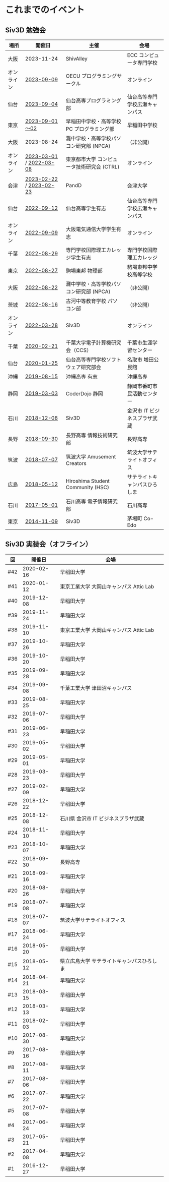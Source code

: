 # これまでのイベント

## Siv3D 勉強会

| 場所 | 開催日                                                                | 主催                                | 会場               |
|----|--------------------------------------------------------------------|-----------------------------------|------------------|
| 大阪 | 2023-11-24                  | ShivAlley | ECC コンピュータ専門学校 |
| オンライン | [2023-09-09](https://connpass.com/event/294608/)                   | OECU プログラミングサークル | オンライン             |
| 仙台 | [2023-09-04](https://connpass.com/event/293806/)                   | 仙台高専プログラミング部 | 仙台高等専門学校広瀬キャンパス             |
| 東京 | [2023-09-01～02](https://connpass.com/event/294541/)                 | 早稲田中学校・高等学校 PC プログラミング部 | 早稲田中学校 |
| 大阪 | 2023-08-24                  | 灘中学校・高等学校パソコン研究部 (NPCA) | （非公開）             |
| オンライン | [2023-03-01](https://connpass.com/event/276228/) / [2022-03-08](https://connpass.com/event/276314/)                  | 東京都市大学 コンピュータ技術研究会 (CTRL) | オンライン             |
| 会津 | [2023-02-22](https://connpass.com/event/273764/) / [2023-02-23](https://connpass.com/event/273774/)                  | PandD | 会津大学             |
| 仙台 | [2022-09-12](https://connpass.com/event/258216/)                   | 仙台高専学生有志 | 仙台高等専門学校広瀬キャンパス             |
| オンライン | [2022-09-09](https://connpass.com/event/258770/)                   | 大阪電気通信大学学生有志 | オンライン             |
| 千葉 | [2022-08-29](https://kokuri-student.connpass.com/event/253477/)                   | 専門学校国際理工カレッジ学生有志 | 専門学校国際理工カレッジ             |
| 東京 | [2022-08-27](https://connpass.com/event/256268/)                   | 駒場東邦 物理部 | 駒場東邦中学校高等学校             |
| 大阪 | [2022-08-22](https://connpass.com/event/256287/)                   | 灘中学校・高等学校パソコン研究部 (NPCA) | （非公開）             |
| 茨城 | [2022-08-16](https://kss-pc-club.connpass.com/event/256286/)                   | 古河中等教育学校 パソコン部 | （非公開）             |
| オンライン | [2022-03-28](https://siv3d.connpass.com/event/242313/)                   | Siv3D | オンライン             |
| 千葉 | [2020-02-21](https://connpass.com/event/159065/)                   | 千葉大学電子計算機研究会（CCS）                 | 千葉市生涯学習センター             |
| 仙台 | [2020-01-25](https://connpass.com/event/158509/)                   | 仙台高等専門学校ソフトウェア研究部会                | 名取市 増田公民館        |
| 沖縄 | [2019-08-15](https://connpass.com/event/140750/)                   | 沖縄高専 有志                           | 沖縄高専             |
| 静岡 | [2019-03-03](https://connpass.com/event/115466/)                   | CoderDojo 静岡                      | 静岡市番町市民活動センター    |
| 石川 | [2018-12-08](https://connpass.com/event/106038/)                   | Siv3D                             | 金沢市 IT ビジネスプラザ武蔵 |
| 長野 | [2018-09-30](https://connpass.com/event/97989/)                    | 長野高専 情報技術研究部                      | 長野高専             |
| 筑波 | [2018-07-07](https://amusement-creators.connpass.com/event/91201/) | 筑波大学 Amusement Creators           | 筑波大学サテライトオフィス    |
| 広島 | [2018-05-12](https://hsc.connpass.com/event/85387/)                | Hiroshima Student Community (HSC) | サテライトキャンパスひろしま   |
| 石川 | [2017-05-01](https://connpass.com/event/55839/)                    | 石川高専 電子情報研究部                      | 石川高専             |
| 東京 | [2014-11-09](https://siv3d.doorkeeper.jp/events/16164)             | Siv3D                             | 茅場町 Co-Edo       |

## Siv3D 実装会（オフライン）

| 回   | 開催日        | 会場                        |
|-----|------------|---------------------------|
| #42 | 2020-02-16 | 早稲田大学                     |
| #41 | 2020-01-12 | 東京工業大学 大岡山キャンパス Attic Lab |
| #40 | 2019-12-08 | 早稲田大学                     |
| #39 | 2019-11-24 | 早稲田大学                     |
| #38 | 2019-11-10 | 東京工業大学 大岡山キャンパス Attic Lab |
| #37 | 2019-10-26 | 早稲田大学                     |
| #36 | 2019-10-20 | 早稲田大学                     |
| #35 | 2019-09-28 | 早稲田大学                     |
| #34 | 2019-09-08 | 千葉工業大学 津田沼キャンパス           |
| #33 | 2019-08-25 | 早稲田大学                     |
| #32 | 2019-07-06 | 早稲田大学                     |
| #31 | 2019-06-23 | 早稲田大学                     |
| #30 | 2019-05-02 | 早稲田大学                     |
| #29 | 2019-05-01 | 早稲田大学                     |
| #28 | 2019-03-23 | 早稲田大学                     |
| #27 | 2019-02-09 | 早稲田大学                     |
| #26 | 2018-12-22 | 早稲田大学                     |
| #25 | 2018-12-08 | 石川県 金沢市 IT ビジネスプラザ武蔵      |
| #24 | 2018-11-10 | 早稲田大学                     |
| #23 | 2018-10-07 | 早稲田大学                     |
| #22 | 2018-09-30 | 長野高専                      |
| #21 | 2018-09-16 | 早稲田大学                     |
| #20 | 2018-08-26 | 早稲田大学                     |
| #19 | 2018-07-08 | 早稲田大学                     |
| #18 | 2018-07-07 | 筑波大学サテライトオフィス             |
| #17 | 2018-06-24 | 早稲田大学                     |
| #16 | 2018-05-20 | 早稲田大学                     |
| #15 | 2018-05-12 | 県立広島大学 サテライトキャンパスひろしま     |
| #14 | 2018-04-21 | 早稲田大学                     |
| #13 | 2018-03-15 | 早稲田大学                     |
| #12 | 2018-03-13 | 早稲田大学                     |
| #11 | 2018-02-03 | 早稲田大学                     |
| #10 | 2017-08-30 | 早稲田大学                     |
| #9  | 2017-08-16 | 早稲田大学                     |
| #8  | 2017-08-11 | 早稲田大学                     |
| #7  | 2017-08-06 | 早稲田大学                     |
| #6  | 2017-07-22 | 早稲田大学                     |
| #5  | 2017-07-08 | 早稲田大学                     |
| #4  | 2017-06-24 | 早稲田大学                     |
| #3  | 2017-05-21 | 早稲田大学                     |
| #2  | 2017-04-08 | 早稲田大学                     |
| #1  | 2016-12-27 | 早稲田大学                     |